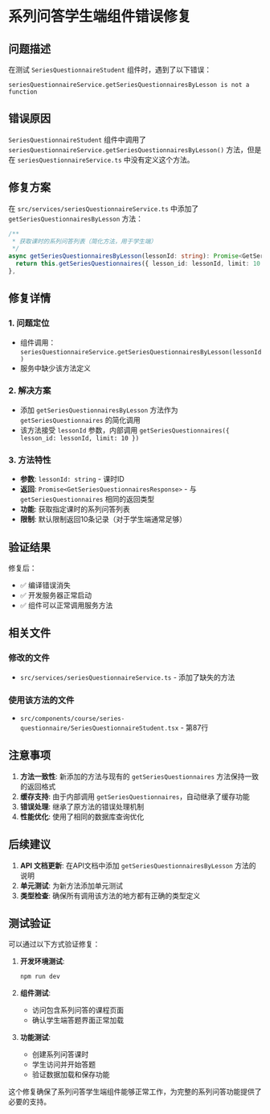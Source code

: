 # 系列问答学生端组件错误修复

## 问题描述

在测试 `SeriesQuestionnaireStudent` 组件时，遇到了以下错误：

```
seriesQuestionnaireService.getSeriesQuestionnairesByLesson is not a function
```

## 错误原因

`SeriesQuestionnaireStudent` 组件中调用了 `seriesQuestionnaireService.getSeriesQuestionnairesByLesson()` 方法，但是在 `seriesQuestionnaireService.ts` 中没有定义这个方法。

## 修复方案

在 `src/services/seriesQuestionnaireService.ts` 中添加了 `getSeriesQuestionnairesByLesson` 方法：

```typescript
/**
 * 获取课时的系列问答列表（简化方法，用于学生端）
 */
async getSeriesQuestionnairesByLesson(lessonId: string): Promise<GetSeriesQuestionnairesResponse> {
  return this.getSeriesQuestionnaires({ lesson_id: lessonId, limit: 10 });
},
```

## 修复详情

### 1. 问题定位
- 组件调用：`seriesQuestionnaireService.getSeriesQuestionnairesByLesson(lessonId)`
- 服务中缺少该方法定义

### 2. 解决方案
- 添加 `getSeriesQuestionnairesByLesson` 方法作为 `getSeriesQuestionnaires` 的简化调用
- 该方法接受 `lessonId` 参数，内部调用 `getSeriesQuestionnaires({ lesson_id: lessonId, limit: 10 })`

### 3. 方法特性
- **参数**: `lessonId: string` - 课时ID
- **返回**: `Promise<GetSeriesQuestionnairesResponse>` - 与 `getSeriesQuestionnaires` 相同的返回类型
- **功能**: 获取指定课时的系列问答列表
- **限制**: 默认限制返回10条记录（对于学生端通常足够）

## 验证结果

修复后：
- ✅ 编译错误消失
- ✅ 开发服务器正常启动
- ✅ 组件可以正常调用服务方法

## 相关文件

### 修改的文件
- `src/services/seriesQuestionnaireService.ts` - 添加了缺失的方法

### 使用该方法的文件
- `src/components/course/series-questionnaire/SeriesQuestionnaireStudent.tsx` - 第87行

## 注意事项

1. **方法一致性**: 新添加的方法与现有的 `getSeriesQuestionnaires` 方法保持一致的返回格式
2. **缓存支持**: 由于内部调用 `getSeriesQuestionnaires`，自动继承了缓存功能
3. **错误处理**: 继承了原方法的错误处理机制
4. **性能优化**: 使用了相同的数据库查询优化

## 后续建议

1. **API 文档更新**: 在API文档中添加 `getSeriesQuestionnairesByLesson` 方法的说明
2. **单元测试**: 为新方法添加单元测试
3. **类型检查**: 确保所有调用该方法的地方都有正确的类型定义

## 测试验证

可以通过以下方式验证修复：

1. **开发环境测试**:
   ```bash
   npm run dev
   ```

2. **组件测试**:
   - 访问包含系列问答的课程页面
   - 确认学生端答题界面正常加载

3. **功能测试**:
   - 创建系列问答课时
   - 学生访问并开始答题
   - 验证数据加载和保存功能

这个修复确保了系列问答学生端组件能够正常工作，为完整的系列问答功能提供了必要的支持。
